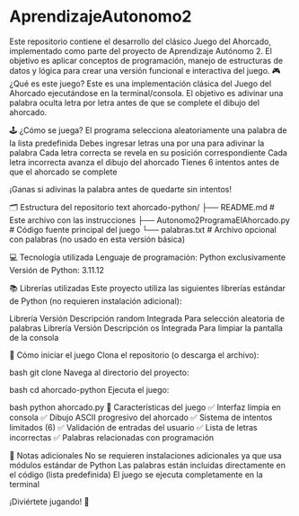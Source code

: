 # AprendizajeAutonomo2
Este repositorio contiene el desarrollo del clásico Juego del Ahorcado, implementado como parte del proyecto de Aprendizaje Autónomo 2. El objetivo es aplicar conceptos de programación, manejo de estructuras de datos y lógica para crear una versión funcional e interactiva del juego.
🎮 ¿Qué es este juego?
Este es una implementación clásica del Juego del Ahorcado ejecutándose en la terminal/consola. El objetivo es adivinar una palabra oculta letra por letra antes de que se complete el dibujo del ahorcado.

🕹 ¿Cómo se juega?
El programa selecciona aleatoriamente una palabra de la lista predefinida
Debes ingresar letras una por una para adivinar la palabra
Cada letra correcta se revela en su posición correspondiente
Cada letra incorrecta avanza el dibujo del ahorcado
Tienes 6 intentos antes de que el ahorcado se complete

¡Ganas si adivinas la palabra antes de quedarte sin intentos!

🗂 Estructura del repositorio
text
ahorcado-python/
├── README.md                           # Este archivo con las instrucciones
├── Autonomo2ProgramaElAhorcado.py      # Código fuente principal del juego
└── palabras.txt                        # Archivo opcional con palabras (no usado en esta versión básica)

💻 Tecnología utilizada
Lenguaje de programación: Python exclusivamente
Versión de Python: 3.11.12

📚 Librerías utilizadas
Este proyecto utiliza las siguientes librerías estándar de Python (no requieren instalación adicional):

Librería	Versión	     Descripción
random	  Integrada	   Para selección aleatoria de palabras
Librería	Versión	     Descripción
os	      Integrada	   Para limpiar la pantalla de la consola

🚀 Cómo iniciar el juego
Clona el repositorio (o descarga el archivo):

bash
git clone 
Navega al directorio del proyecto:

bash
cd ahorcado-python
Ejecuta el juego:

bash
python ahorcado.py
🎯 Características del juego
✅ Interfaz limpia en consola
✅ Dibujo ASCII progresivo del ahorcado
✅ Sistema de intentos limitados (6)
✅ Validación de entradas del usuario
✅ Lista de letras incorrectas
✅ Palabras relacionadas con programación

📝 Notas adicionales
No se requieren instalaciones adicionales ya que usa módulos estándar de Python
Las palabras están incluidas directamente en el código (lista predefinida)
El juego se ejecuta completamente en la terminal

¡Diviértete jugando! 🎲
